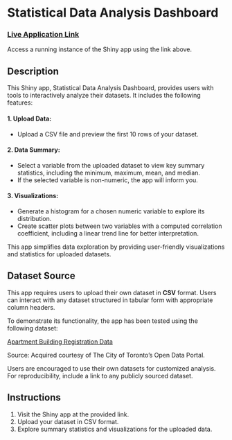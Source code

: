 # Statistical Data Analysis Dashboard
### [Live Application Link](https://ajung02.shinyapps.io/assignment-b3/)
Access a running instance of the Shiny app using the link above.

## Description
This Shiny app, Statistical Data Analysis Dashboard, provides users with tools to interactively analyze their datasets. It includes the following features:

#### 1. Upload Data: 
- Upload a CSV file and preview the first 10 rows of your dataset.

#### 2. Data Summary:
- Select a variable from the uploaded dataset to view key summary statistics, including the minimum, maximum, mean, and median.
- If the selected variable is non-numeric, the app will inform you.

#### 3. Visualizations:
- Generate a histogram for a chosen numeric variable to explore its distribution.
- Create scatter plots between two variables with a computed correlation coefficient, including a linear trend line for better interpretation.


This app simplifies data exploration by providing user-friendly visualizations and statistics for uploaded datasets.

## Dataset Source
This app requires users to upload their own dataset in **CSV** format. Users can interact with any dataset structured in tabular form with appropriate column headers.

To demonstrate its functionality, the app has been tested using the following dataset:

[Apartment Building Registration Data](https://open.toronto.ca/dataset/apartment-building-registration/)

Source: Acquired courtesy of The City of Toronto’s Open Data Portal.

Users are encouraged to use their own datasets for customized analysis. For reproducibility, include a link to any publicly sourced dataset.

## Instructions
1. Visit the Shiny app at the provided link.
2. Upload your dataset in CSV format.
3. Explore summary statistics and visualizations for the uploaded data.
